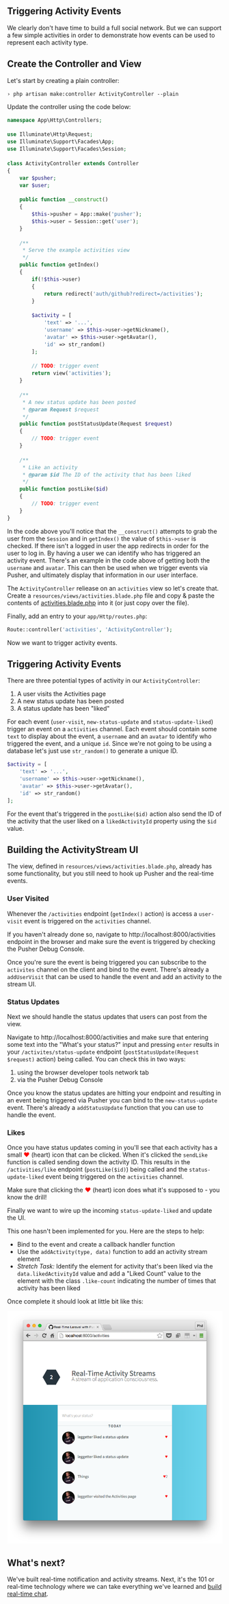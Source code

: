 ## Triggering Activity Events

We clearly don't have time to build a full social network. But we can support a few simple activities in order to demonstrate how events can be used to represent each activity type.

## Create the Controller and View

<i class="fa fa-rocket fa-2"></i> Let's start by creating a plain controller:

```
› php artisan make:controller ActivityController --plain
```

<i class="fa fa-rocket fa-2"></i> Update the controller using the code below:

```php
namespace App\Http\Controllers;

use Illuminate\Http\Request;
use Illuminate\Support\Facades\App;
use Illuminate\Support\Facades\Session;

class ActivityController extends Controller
{
    var $pusher;
    var $user;

    public function __construct()
    {
        $this->pusher = App::make('pusher');
        $this->user = Session::get('user');
    }

    /**
     * Serve the example activities view
     */
    public function getIndex()
    {
        if(!$this->user)
        {
            return redirect('auth/github?redirect=/activities');
        }
        
        $activity = [
            'text' => '...',
            'username' => $this->user->getNickname(),
            'avatar' => $this->user->getAvatar(),
            'id' => str_random()
        ];

        // TODO: trigger event
        return view('activities');
    }

    /**
     * A new status update has been posted
     * @param Request $request
     */
    public function postStatusUpdate(Request $request)
    {
        // TODO: trigger event
    }

    /**
     * Like an activity
     * @param $id The ID of the activity that has been liked
     */
    public function postLike($id)
    {
        // TODO: trigger event
    }
}
```

In the code above you'll notice that the `__construct()` attempts to grab the user from the `Session` and in `getIndex()` the value of `$this->user` is checked. If there isn't a logged in user the app redirects in order for the user to log in. By having a user we can identify who has triggered an activity event. There's an example in the code above of getting both the `username` and `avatar`. This can then be used when we trigger events via Pusher, and ultimately display that information in our user interface.

<i class="fa fa-rocket fa-2"></i> The `ActivityController` reliease on an `activities` view so let's create that. Create a `resources/views/activities.blade.php` file and copy & paste the contents of [activities.blade.php](../assets/laravel_app/activities.blade.php) into it (or just copy over the file).

<i class="fa fa-rocket fa-2"></i> Finally, add an entry to your `app/Http/routes.php`:

```php
Route::controller('activities', 'ActivityController');
```

Now we want to trigger activity events.

## Triggering Activity Events

There are three potential types of activity in our `ActivityController`:

1. A user visits the Activities page
2. A new status update has been posted
3. A status update has been "liked"

<i class="fa fa-rocket fa-2"></i> For each event (`user-visit`, `new-status-update` and `status-update-liked`) trigger an event on a `activities` channel. Each event should contain some `text` to display about the event, a `username` and an `avatar` to identify who triggered the event, and a unique `id`. Since we're not going to be using a database let's just use `str_random()` to generate a unique ID.

```php
$activity = [
    'text' => '...',
    'username' => $this->user->getNickname(),
    'avatar' => $this->user->getAvatar(),
    'id' => str_random()
];
```

<i class="fa fa-rocket fa-2"></i> For the event that's triggered in the `postLike($id)` action also send the ID of the activity that the user liked on a `likedActivityId` property using the `$id` value.

## Building the ActivityStream UI

The view, defined in `resources/views/activities.blade.php`, already has some functionality, but you still need to hook up Pusher and the real-time events.

### User Visited

Whenever the `/activities` endpoint (`getIndex()` action) is access a `user-visit` event is triggered on the `activities` channel. 

<i class="fa fa-rocket fa-2"></i> If you haven't already done so, navigate to http://localhost:8000/activities endpoint in the browser and make sure the event is triggered by checking the Pusher Debug Console.

<i class="fa fa-rocket fa-2"></i> Once you're sure the event is being triggered you can subscribe to the `activites` channel on the client and bind to the event. There's already a `addUserVisit` that can be used to handle the event and add an activity to the stream UI.

### Status Updates

Next we should handle the status updates that users can post from the view.

<i class="fa fa-rocket fa-2"></i> Navigate to http://localhost:8000/activities and make sure that entering some text into the "What's your status?" input and pressing `enter` results in your `/activites/status-update` endpoint (`postStatusUpdate(Request $request)` action) being called. You can check this in two ways:

1. using the browser developer tools network tab
2. via the Pusher Debug Console

<i class="fa fa-rocket fa-2"></i> Once you know the status updates are hitting your endpoint and resulting in an event being triggered via Pusher you can bind to the `new-status-update` event. There's already a `addStatusUpdate` function that you can use to handle the event.

### Likes

Once you have status updates coming in you'll see that each activity has a small <span style="color:red;">&hearts;</span> (heart) icon that can be clicked. When it's clicked the `sendLike` function is called sending down the activity ID. This results in the `/activities/like` endpoint (`postLike($id)`) being called and the `status-update-liked` event being triggered on the `activities` channel.

<i class="fa fa-rocket fa-2"></i> Make sure that clicking the <span style="color:red;">&hearts;</span> (heart) icon does what it's supposed to - you know the drill!

Finally we want to wire up the incoming `status-update-liked` and update the UI. 

<i class="fa fa-rocket fa-2"></i> This one hasn't been implemented for you. Here are the steps to help:

* Bind to the event and create a callback handler function
* Use the `addActivity(type, data)` function to add an activity stream element
* *Stretch Task:* Identify the element for activity that's been liked via the `data.likedActivityId` value and add a "Liked Count" value to the element with the class `.like-count` indicating the number of times that activity has been liked

Once complete it should look at little bit like this:

![Activity Streams workshop example](/assets/img/activity-streams-screenshot.png)

## What's next?

We've built real-time notification and activity streams. Next, it's the 101 or real-time technology where we can take everything we've learned and [build real-time chat](../chat).
